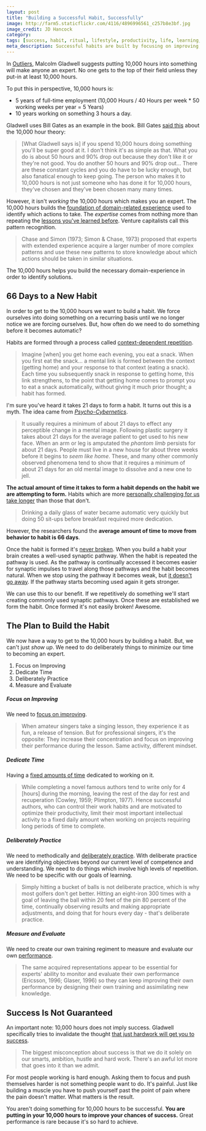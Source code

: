 ```yaml
---
layout: post
title: "Building a Successful Habit, Successfully"
image: http://farm5.staticflickr.com/4116/4896996561_c257b8e3bf.jpg
image_credit: JD Hancock 
category: 
tags: [success, habit, ritual, lifestyle, productivity, life, learning, mindset]
meta_description: Successful habits are built by focusing on improving, dedicating time, deliberately practicing and measuring and evaluating.
---
```

In [Outliers][3], Malcolm Gladwell suggests putting 10,000 hours into something will make anyone an expert. No one gets to the top of their field unless they put-in at least 10,000 hours. 

To put this in perspective, 10,000 hours is:

* 5 years of full-time employment (10,000 Hours / 40 Hours per week * 50 working weeks per year = 5 Years)
* 10 years working on something 3 hours a day.

Gladwell uses Bill Gates as an example in the book. Bill Gates [said this][4] about the 10,000 hour theory:

> [What Gladwell says is] if you spend 10,000 hours doing something you'll be super good at it. I don't think it's as simple as that. What you do is about 50 hours and 90% drop out because they don't like it or they're not good. You do another 50 hours and 90% drop out... There are these constant cycles and you do have to be lucky enough, but also fanatical enough to keep going. The person who makes it to 10,000 hours is not just someone who has done it for 10,000 hours, they've chosen and they've been chosen many many times.

However, it isn't _working_ the 10,000 hours which makes you an expert. The 10,000 hours builds the [foundation of domain-related experience][12] used to identify which actions to take. The _expertise_ comes from nothing more than repeating the [lessons you've learned before][25]. Venture capitalists call this pattern recognition.

> Chase and Simon (1973; Simon & Chase, 1973) proposed that experts with extended experience acquire a larger number of more complex patterns and use these new patterns to store knowledge about which actions should be taken in similar situations.

The 10,000 hours helps you build the necessary domain-experience in order to identify solutions.

## 66 Days to a New Habit
In order to get to the 10,000 hours we want to build a habit. We force ourselves into doing something on a recurring basis until we no longer notice we are forcing ourselves. But, how often do we need to do something before it becomes automatic?

Habits are formed through a process called [context-dependent repetition][6].

> Imagine [when] you get home each evening, you eat a snack. When you first eat the snack... a mental link is formed between the context (getting home) and your response to that context (eating a snack). Each time you subsequently snack in response to getting home, this link strengthens, to the point that getting home comes to prompt you to eat a snack automatically, without giving it much prior thought; a habit has formed.

I'm sure you've heard it takes 21 days to form a habit. It turns out this is a myth. The idea came from _[Psycho-Cybernetics][8]_.

> It usually requires a minimum of about 21 days to effect any perceptible change in a mental image. Following plastic surgery it takes about 21 days for the average patient to get used to his new face. When an arm or leg is amputated the _phantom limb_ persists for about 21 days. People must live in a new house for about three weeks before it begins to _seem like home_. These, and many other commonly observed phenomena tend to show that it requires a minimum of about 21 days for an old mental image to dissolve and a new one to jell.

__The actual amount of time it takes to form a habit depends on the habit we are attempting to form.__ Habits which are more [personally challenging for us take longer][7] than those that don't.

> Drinking a daily glass of water became automatic very quickly but doing 50 sit-ups before breakfast required more dedication.

However, the researchers found the __average amount of time to move from behavior to habit is 66 days__.

Once the habit is formed it's [never broken][9]. When you build a habit your brain creates a well-used synaptic pathway. When the habit is repeated the pathway is used. As the pathway is continually accessed it becomes easier for synaptic impulses to travel along those pathways and the habit becomes natural.  When we stop using the pathway it becomes weak, but [it doesn't go away][10]. If the pathway starts becoming used again it gets stronger.

We can use this to our benefit. If we repetitively do something we'll start creating commonly used synaptic pathways. Once these are established we form the habit. Once formed it's not easily broken! Awesome.

## The Plan to Build the Habit
We now have a way to get to the 10,000 hours by building a habit. But, we can't just _show up_. We need to do deliberately things to minimize our time to becoming an expert.

1. Focus on Improving
2. Dedicate Time
3. Deliberately Practice
4. Measure and Evaluate

##### Focus on Improving

We need to [focus on improving][26].

> When amateur singers take a singing lesson, they experience it as fun, a release of tension. But for professional singers, it's the opposite: They increase their concentration and focus on improving their performance during the lesson. Same activity, different mindset.

##### Dedicate Time

Having a [fixed amounts of time][5] dedicated to working on it. 

> While completing a novel famous authors tend to write only for 4 [hours] during the morning, leaving the rest of the day for rest and recuperation (Cowley, 1959; Plimpton, 1977). Hence successful authors, who can control their work habits and are motivated to optimize their productivity, limit their most important intellectual activity to a fixed daily amount when working on projects requiring long periods of time to complete.

##### Deliberately Practice

We need to methodically and [deliberately practice][26]. With deliberate practice we are identifying objectives beyond our current level of competence and understanding. We need to do things which involve high levels of repetition. We need to be specific with our goals of learning.

> Simply hitting a bucket of balls is not deliberate practice, which is why most golfers don't get better. Hitting an eight-iron 300 times with a goal of leaving the ball within 20 feet of the pin 80 percent of the time, continually observing results and making appropriate adjustments, and doing that for hours every day - that's deliberate practice.

##### Measure and Evaluate

We need to create our own training regiment to measure and evaluate our own [performance][12].

> The same acquired representations appear to be essential for experts' ability to monitor and evaluate their own performance (Ericsson, 1996; Glaser, 1996) so they can keep improving their own performance by designing their own training and assimilating new knowledge.

## Success Is Not Guaranteed

An important note: 10,000 hours does not imply success. Gladwell specifically tries to invalidate the thought [that just hardwork will get you to success][11].

> The biggest misconception about success is that we do it solely on our smarts, ambition, hustle and hard work. There's an awful lot more that goes into it than we admit.

For most people working is hard enough. Asking them to focus and push themselves harder is not something people want to do. It's painful. Just like building a muscle you have to push yourself past the point of pain where the pain doesn't matter. What matters is the result. 

You aren't doing something for 10,000 hours to be successful. __You are putting in your 10,000 hours to improve your chances of success.__ Great performance is rare because it's so hard to achieve.

[1]: http://www.amazon.com/gp/product/0955050308/ref=as_li_ss_tl?ie=UTF8&camp=1789&creative=390957&creativeASIN=0955050308&linkCode=as2&tag=breharsblo-20 "Learning from Wonderful Lives"
[2]: http://www.amazon.com/gp/product/B001HD8NZ8/ref=as_li_ss_tl?ie=UTF8&camp=1789&creative=390957&creativeASIN=B001HD8NZ8&linkCode=as2&tag=breharsblo-20 "Talent Is Overrated: What Really Separates World-Class Performers from Everybody Else"
[3]: http://www.amazon.com/gp/product/0316017922/ref=as_li_ss_tl?ie=UTF8&camp=1789&creative=390957&creativeASIN=0316017922&linkCode=as2&tag=breharsblo-20 "Outliers: The Story of Success"
[4]: http://www.youtube.com/watch?v=CsGihiSE6sM "Bill Gates on 10,000 Hours and a Lifetime of fanaticism"
[5]: http://graphics8.nytimes.com/images/blogs/freakonomics/pdf/DeliberatePractice(PsychologicalReview).pdf "The Role of Deliberate Practice in the Acquisition of Expert Performance"
[6]: http://blogs.ucl.ac.uk/hbrc/2012/06/29/busting-the-21-days-habit-formation-myth/
[7]: http://www.spring.org.uk/2009/09/how-long-to-form-a-habit.php
[8]: http://www.amazon.com/gp/product/0671700758/ref=as_li_ss_tl?ie=UTF8&camp=1789&creative=390957&creativeASIN=0671700758&linkCode=as2&tag=breharsblo-20 "Psycho Cybernetics"
[9]: http://tlc.howstuffworks.com/family/form-a-habit.htm
[10]: http://www.nytimes.com/2008/05/04/business/04unbox.html
[11]: http://usatoday30.usatoday.com/life/books/news/2008-11-17-gladwell-success_N.htm
[12]: http://www.psy.fsu.edu/faculty/ericsson/ericsson.exp.perf.html
[13]: http://thedanplan.com/blog/ "The Dan Plan" 
[14]: http://www.youtube.com/watch?v=dbkQFFCwL2g "Dan Plan Video"
[15]: http://jeff-vogel.blogspot.com/2011/10/10000-hour-rule.html
[16]: http://zenhabits.net/the-only-way-to-become-amazingly-great-at-something/
[17]: http://www.gladwell.com/outliers/outliers_excerpt1.html
[18]: http://www.bunch-translate.com/2012/02/10000-hours-to-mastery.html
[19]: http://michaelnielsen.org/blog/malcolm-gladwell%E2%80%99s-new-book-outliers-and-the-10000-hour-rule/
[20]: http://forum.phish.net/thread.php?thread=1340125022
[21]: http://www.chadhowsefitness.com/blog/2012/07/10000-hours-to-greatness/
[22]: http://www.stevenpressfield.com/2011/11/the-10000-hour-rule/
[23]: http://writerunboxed.com/2012/04/21/10000-hours/
[24]: http://www.mediabistro.com/galleycat/how-many-hours-do-you-spend-writing_b50604
[25]: /2012/08/advice-and-advisors/
[26]: http://money.cnn.com/magazines/fortune/fortune_archive/2006/10/30/8391794/index.htm